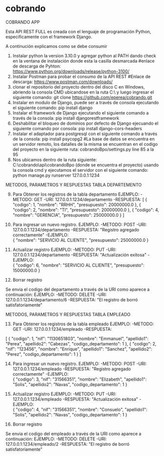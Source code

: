 # cobrando

COBRANDO APP

Esta API REST FULL es creada con el lenguaje de programación Python, especificamente con el framework Django.

A continución explicamos como se debe consumir 

1. Instalar python la version 3.10.0 y agregar python al PATH dando check en la ventana de instalación donde esta la casilla desmarcada #enlace de descarga de Pyhton: https://www.python.org/downloads/release/python-3100/
2. Instalar Postman para probar el consumo de la API REST #Enlace de descarga: https://www.postman.com/downloads/
3. clonar el repositorio del proyecto dentro del disco C en Windows, abriendo la consola CMD ubicandose en la ruta C:\ y luego ingresar el siguiente comando: git clone https://github.com/eperea/cobrando.git
4. Instalar en modulo de Django, puede ser a través de consola ejecutando el siguiente comando: pip install django
5. Instalar el framework de Django ejecutando el siguiente comando a través de la consola: pip install djangorestframework
6. Deshabilitar el bloqueo de dominios por defecto de Django ejecuando el siguiente comando por consola: pip install django-cors-headers
7. Instalar el adaptador para postgresql con el siguiente comando a través de la consola: pip install psycopg2 #La base de datos se encuentra en un servidor remoto, los datalles de la misma se encuentran en el codigo del proyecto en la siguiente ruta: cobrandoBpo/settings.py line 85 a la 95
8. Nos ubicamos dentro de la ruta siguiente: C:\cobrando\api\cobrandoBpo (donde se encuentra el proyecto) usando la consola cmd y ejecutamos el servidor con el siguiente comando: python manage.py runserver 127.0.0.1:1234

METODOS, PARAMETROS Y RESPUESTAS TABLA DEPARTEMENTO

9. Para Obtener los registros de la tabla departamento
EJEMPLO:
-METODO: GET
-URI: 127.0.0.1:1234/departamento
-RESPUESTA: [
  {
    "codigo": 1,
    "nombre": "RRHH",
    "presupuesto": 20000000.0
  },
  {
    "codigo": 2,
    "nombre": "TI",
    "presupuesto": 20000000.0
  },
  {
    "codigo": 4,
    "nombre": "GERENCIA",
    "presupuesto": 25000000.0
  }
  ]

10. Para ingresar un nuevo registro.
EJEMPLO:
-METODO: POST
-URI: 127.0.0.1:1234/departamento
-RESPUESTA: "Registro agregado correctamente"
-EJEMPLO:    
{
        "nombre": "SERVICIO AL CLIENTE",
        "presupuesto": 25000000.0
}

11. Actualizar registro
EJEMPLO:
-METODO: PUT
-URI: 127.0.0.1:1234/departamento
-RESPUESTA: "Actualización exitosa"
-EJEMPLO:    
   {
        "codigo": 6,
        "nombre": "SERVICIO AL CLIENTE",
        "presupuesto": 15000000.0
    }
    
12. Borrar registro

Se envia el codigo del departamento a través de la URI como aparece a continuación:
EJEMPLO:
-METODO: DELETE
-URI:  127.0.0.1:1234/departamento/6
-RESPUESTA: "El registro de borró satisfatoriamente"

METODOS, PARAMETROS Y RESPUESTAS TABLA EMPLEADO

13. Para Obtener los registros de la tabla empleado
EJEMPLO:
-METODO: GET
-URI: 127.0.0.1:1234/empleado
-RESPUESTA:

[
  {
    "codigo": 1,
    "nif": "1130651803",
    "nombre": "Emmanuel",
    "apellido1": "Perea",
    "apellido2": "Cabezas",
    "codigo_departamento": 1
  },
  {
    "codigo": 2,
    "nif": "123456",
    "nombre": "Enrique",
    "apellido1": "Sanchez",
    "apellido2": "Perez",
    "codigo_departamento": 1
  }
]


14. Para ingresar un nuevo registro.
EJEMPLO:
-METODO: POST
-URI: 127.0.0.1:1234/empleado
-RESPUESTA: "Registro agregado correctamente"
-EJEMPLO:    
{
    "codigo": 3,
    "nif": "31566351",
    "nombre": "Elizabeth",
    "apellido1": "Solis",
    "apellido2": "Navas",
    "codigo_departamento": 1
  }

15. Actualizar registro
EJEMPLO:
-METODO: PUT
-URI: 127.0.0.1:1234/empleado
-RESPUESTA: "Actualización exitosa"
-EJEMPLO:    
  {
    "codigo": 4,
    "nif": "31566351",
    "nombre": "Consuelo",
    "apellido1": "Solis",
    "apellido2": "Navas",
    "codigo_departamento": 1
  }
    
16. Borrar registro

Se envia el codigo del empleado a través de la URI como aparece a continuación:
EJEMPLO:
-METODO: DELETE
-URI:  127.0.0.1:1234/empleado/2
-RESPUESTA: "El registro de borró satisfatoriamente"
